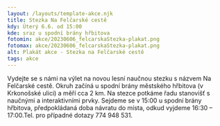 ```yaml
---
layout: /layouts/template-akce.njk
title: Stezka Na Felčarské cestě 
kdy: Úterý 6.6. od 15:00
kde: sraz u spodní brány hřbitova
fotomin: akce/20230606_felcarskaStezka-plakat.png
fotomax: akce/20230606_felcarskaStezka-plakat.png
alt: Plakát akce - Stezka na Felčarské cestě
tags: akce
---
```


Vydejte se s námi na výlet na novou lesní naučnou stezku s názvem Na Felčarské cestě. Okruh začíná u spodní brány městského hřbitova (v Krkonošské ulici) a měří cca 2 km. Na stezce potkáme řadu stanovišť s naučnými a interaktivními prvky. Sejdeme se v 15:00 u spodní brány hřbitova, předpokládaná doba návratu do místa, odkud vyjdeme 16:30 – 17:00.Tel. pro případné dotazy 774 948 531.


